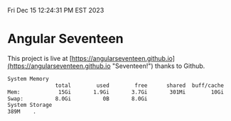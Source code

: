 Fri Dec 15 12:24:31 PM EST 2023

# Angular Seventeen


This project is live at [https://angularseventeen.github.io](https://angularseventeen.github.io "Seventeen!") thanks to Github.

```bash
System Memory
               total        used        free      shared  buff/cache   available
Mem:            15Gi       1.9Gi       3.7Gi       301Mi        10Gi        13Gi
Swap:          8.0Gi          0B       8.0Gi
System Storage
389M	.
```
```bash
